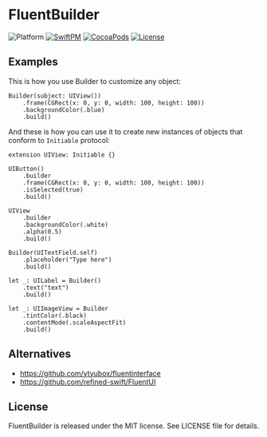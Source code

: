 # FluentBuilder

![Platform](https://img.shields.io/badge/platforms-iOS%20%7C%20macOS%20%7C%20tvOS%20%7C%20watchOS-lightgray.svg?style=flat)
[![SwiftPM](https://img.shields.io/badge/SPM-compatible-green.svg?style=flat)](https://github.com/hectr/FluentBuilder/blob/master/Package.swift)
[![CocoaPods](https://img.shields.io/cocoapods/v/FluentBuilder.svg?style=flat)](https://cocoapods.org/pods/FluentBuilder)
[![License](https://img.shields.io/badge/license-MIT-blue.svg?style=flat)](https://github.com/hectr/FluentBuilder/blob/master/LICENSE)

## Examples

This is how you use Builder to customize any object:

```
Builder(subject: UIView())
    .frame(CGRect(x: 0, y: 0, width: 100, height: 100))
    .backgroundColor(.blue)
    .build()    
```

And these is how you can use it to create new instances of objects that conform to `Initiable` protocol:  

```
extension UIView: Initiable {}

UIButton()
    .builder
    .frame(CGRect(x: 0, y: 0, width: 100, height: 100))
    .isSelected(true)
    .build()

UIView
    .builder
    .backgroundColor(.white)
    .alpha(0.5)
    .build()

Builder(UITextField.self)
    .placeholder("Type here")
    .build()

let _: UILabel = Builder()
    .text("text")
    .build()

let _: UIImageView = Builder
    .tintColor(.black)
    .contentMode(.scaleAspectFit)
    .build()
```

## Alternatives

- <https://github.com/ytyubox/fluentinterface>
- <https://github.com/refined-swift/FluentUI>

## License

FluentBuilder is released under the MIT license. See LICENSE file for details.
